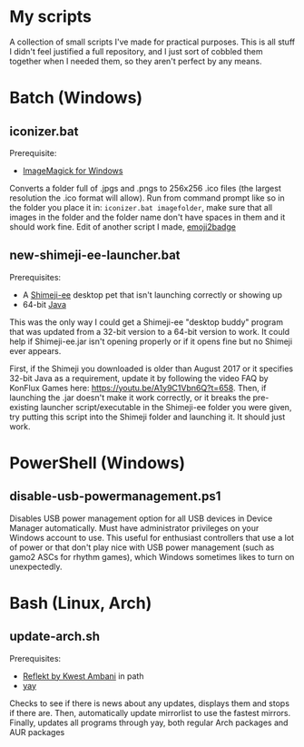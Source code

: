 # My scripts
A collection of small scripts I've made for practical purposes. This is all stuff I didn't feel justified a full repository, and I just sort of cobbled them together when I needed them, so they aren't perfect by any means.
# Batch (Windows)
## iconizer.bat
Prerequisite:
- [ImageMagick for Windows](https://imagemagick.org/script/download.php#windows)

Converts a folder full of .jpgs and .pngs to 256x256 .ico files (the largest resolution the .ico format will allow). Run from command prompt like so in the folder you place it in:
`iconizer.bat imagefolder`, make sure that all images in the folder and the folder name don't have spaces in them and it should work fine. Edit of another script I made, [emoji2badge](https://github.com/IzzyBells/emoji2badge)

## new-shimeji-ee-launcher.bat
Prerequisites: 
- A [Shimeji-ee](https://kilkakon.com/shimeji/) desktop pet that isn't launching correctly or showing up
- 64-bit [Java](https://www.java.com/en/download/manual.jsp)

This was the only way I could get a Shimeji-ee "desktop buddy" program that was updated from a 32-bit version to a 64-bit version to work. It could help if Shimeji-ee.jar isn't opening properly or if it opens fine but no Shimeji ever appears. 

First, if the Shimeji you downloaded is older than August 2017 or it specifies 32-bit Java as a requirement, update it by following the video FAQ by KonFlux Games here: https://youtu.be/A1y9C1Vbn6Q?t=658.
Then, if launching the .jar doesn't make it work correctly, or it breaks the pre-existing launcher script/executable in the Shimeji-ee folder you were given, try putting this script into the Shimeji folder and launching it. It should just work.

# PowerShell (Windows)
## disable-usb-powermanagement.ps1

Disables USB power management option for all USB devices in Device Manager automatically. Must have administrator privileges on your Windows account to use. This useful for enthusiast controllers that use a lot of power or that don't play nice with USB power management (such as gamo2 ASCs for rhythm games), which Windows sometimes likes to turn on unexpectedly.

# Bash (Linux, Arch)
## update-arch.sh
Prerequisites: 
- [Reflekt by Kwest Ambani](https://gitlab.com/kwestro/kaven/blob/master/bin/reflekt) in path
- [yay](https://github.com/Jguer/yay)

Checks to see if there is news about any updates, displays them and stops if there are. Then, automatically update mirrorlist to use the fastest mirrors. Finally, updates all programs through yay, both regular Arch packages and AUR packages
